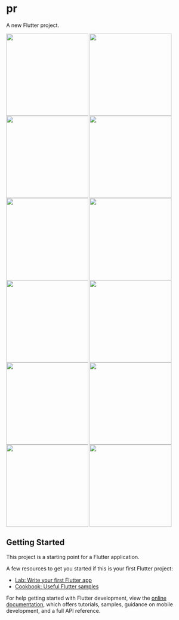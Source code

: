 # pr

A new Flutter project.

<img align="left" src="https://github.com/krishnasavani1244/mirror_wall/assets/131374449/6af82a6c-4913-494e-85f4-c62b101d9500" width="220px">
<img align="left" src="https://github.com/krishnasavani1244/mirror_wall/assets/131374449/5710bb40-ffbf-4bf4-b1c2-eb3fe4133d63" width="220px">
<img src="https://github.com/krishnasavani1244/mirror_wall/assets/131374449/49dd1c4d-b3e7-4f84-a4ad-dce15114c2d4" width="220px">

<img align="left" src="https://github.com/krishnasavani1244/mirror_wall/assets/131374449/6af82a6c-4913-494e-85f4-c62b101d9500" width="220px">
<img align="left" src="https://github.com/krishnasavani1244/mirror_wall/assets/131374449/4b8d0c3b-6fc4-4907-8be5-e24a97d4566d" width="220px">
<img src="https://github.com/krishnasavani1244/mirror_wall/assets/131374449/1e7fc828-2024-49d4-b9ad-ca962dd8d5b8" width="220px">

<img align="left" src="https://github.com/krishnasavani1244/mirror_wall/assets/131374449/eb342415-02ea-493e-b761-8772ced9ca57" width="220px">
<img align="left" src="https://github.com/krishnasavani1244/mirror_wall/assets/131374449/a65a350e-6b37-46f3-8c05-f2b4dcd811d6" width="220px">
<img src="" width="220px">

<img align="left" src="https://github.com/krishnasavani1244/mirror_wall/assets/131374449/f17f1210-c784-4498-8e38-0e26accd6740" width="220px">
<img align="left" src="" width="220px">
<img src="" width="220px">

## Getting Started

This project is a starting point for a Flutter application.

A few resources to get you started if this is your first Flutter project:

- [Lab: Write your first Flutter app](https://docs.flutter.dev/get-started/codelab)
- [Cookbook: Useful Flutter samples](https://docs.flutter.dev/cookbook)

For help getting started with Flutter development, view the
[online documentation](https://docs.flutter.dev/), which offers tutorials,
samples, guidance on mobile development, and a full API reference.
